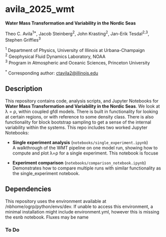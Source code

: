 # avila_2025_wmt
**Water Mass Transformation and Variability in the Nordic Seas** 

Theo C. Avila<sup>1*</sup>, Jacob Steinberg<sup>2</sup>, John Krasting<sup>2</sup>, Jan-Erik Tesdal<sup>2,3</sup>, Stephen Griffies<sup>3</sup><br> 

<sup>1</sup> Department of Physics, University of Illinois at Urbana-Champaign  
<sup>2</sup> Geophysical Fluid Dynamics Laboratory, NOAA  
<sup>3</sup> Program in Atmospheric and Oceanic Sciences, Princeton University    

<sup>*</sup> Corresponding author: ctavila2@illinois.edu  

## Description

This repository contains code, analysis scripts, and Jupyter Notebooks for **Water Mass Transformation and Variability in the Nordic Seas**. We look at λ = ρ, within coupled gfdl models. There is built in functionality for looking at certain regions, or with reference to some density class. There is also functionality for block bootstrap sampling to get a sense of the internal variability within the systems. This repo includes two worked Jupyter Notebooks:

- **Single experiment analysis** (`notebooks/single_experiment.ipynb`)  
  A walkthrough of the WMT pipeline on one model run, showing how to compute and plot λ=ρ for a single experiment. This notebook is focuse

- **Experiment comparison** (`notebooks/comparison_notebook.ipynb`)  
  Demonstrates how to compare multiple runs with similar functionality as the single_experiment notebook. 

## Dependencies 

This repository uses the environment available at /nbhome/ogrp/python/envs/dev. If unable to access this environment, a minimal installation might include environment.yml, however this is missing the esnb notebook. Fluxes may be name

### To Do

